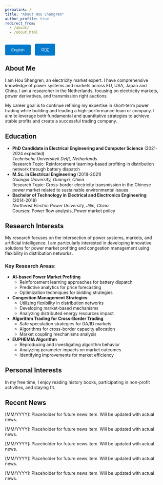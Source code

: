 ```yaml
---
permalink: /
title: "About Hou Shengren"
author_profile: true
redirect_from:
  - /about/
  - /about.html
---
```


<style>
  #tabs {
    margin-bottom: 20px;
  }
  #tabs button {
    padding: 10px 20px;
    margin-right: 10px;
    cursor: pointer;
    background-color: #007acc;
    color: white;
    border: none;
    border-radius: 4px;
  }
  #tabs button:hover {
    background-color: #005f99;
  }
  .tabcontent {
    display: none;
  }
  .tabcontent.active {
    display: block;
  }
</style>

<div id="tabs">
  <button onclick="openTab('english')">English</button>
  <button onclick="openTab('chinese')">中文</button>
</div>

<div id="english" class="tabcontent active">

<h2>About Me</h2>

<p>I am Hou Shengren, an electricity market expert. I have comprehensive knowledge of power systems and markets across EU, USA, Japan and China. I am a researcher in the Netherlands, focusing on electricity markets, power derivatives, and transmission right auctions.</p>

<p>My career goal is to continue refining my expertise in short-term power trading while building and leading a high-performance team or company. I aim to leverage both fundamental and quantitative strategies to achieve stable profits and create a successful trading company.</p>

<h2>Education</h2>

<ul>
<li><strong>PhD Candidate in Electrical Engineering and Computer Science</strong> (2021-2024 expected)<br>
  <em>Technische Universiteit Delft, Netherlands</em><br>
  Research Topic: Reinforcement learning-based profiting in distribution network through battery dispatch</li>

<li><strong>M.Sc. in Electrical Engineering</strong> (2018-2021)<br>
  <em>Guangxi University, Guangxi, China</em><br>
  Research Topic: Cross-border electricity transmission in the Chinese power market related to sustainable environmental issues</li>

<li><strong>Bachelor of Technology in Electrical and Electronics Engineering</strong> (2014-2018)<br>
  <em>Northeast Electric Power University, Jilin, China</em><br>
  Courses: Power flow analysis, Power market policy</li>
</ul>

<h2>Research Interests</h2>

<p>My research focuses on the intersection of power systems, markets, and artificial intelligence. I am particularly interested in developing innovative solutions for power market profiting and congestion management using flexibility in distribution networks.</p>

<h3>Key Research Areas:</h3>

<ul>
<li><strong>AI-based Power Market Profiting</strong>
  <ul>
    <li>Reinforcement learning approaches for battery dispatch</li>
    <li>Predictive analytics for price forecasting</li>
    <li>Optimization techniques for bidding strategies</li>
  </ul>
</li>

<li><strong>Congestion Management Strategies</strong>
  <ul>
    <li>Utilizing flexibility in distribution networks</li>
    <li>Developing market-based mechanisms</li>
    <li>Analyzing distributed energy resources impact</li>
  </ul>
</li>

<li><strong>Algorithm Trading for Cross-Border Trading</strong>
  <ul>
    <li>Safe speculation strategies for DA/ID markets</li>
    <li>Algorithms for cross-border capacity allocation</li>
    <li>Market coupling mechanisms analysis</li>
  </ul>
</li>

<li><strong>EUPHEMIA Algorithm</strong>
  <ul>
    <li>Reproducing and investigating algorithm behavior</li>
    <li>Analyzing parameter impacts on market outcomes</li>
    <li>Identifying improvements for market efficiency</li>
  </ul>
</li>
</ul>

<h2>Personal Interests</h2>

<p>In my free time, I enjoy reading history books, participating in non-profit activities, and staying fit.</p>

<h2>Recent News</h2>

<p>[MM/YYYY]: Placeholder for future news item. Will be updated with actual news.</p>

<p>[MM/YYYY]: Placeholder for future news item. Will be updated with actual news.</p>

<p>[MM/YYYY]: Placeholder for future news item. Will be updated with actual news.</p>

<p>[MM/YYYY]: Placeholder for future news item. Will be updated with actual news.</p>

<p>[MM/YYYY]: Placeholder for future news item. Will be updated with actual news.</p>

</div>

<div id="chinese" class="tabcontent">

<h2>关于我</h2>

<p>我是侯胜任，电力市场专家。我了解欧洲、美国、日本和中国的电力系统和电力市场。我目前在荷兰担任研究员，专注于电力市场、电力衍生品和传输权拍卖。</p>

<p>我的职业目标是继续在短期电力交易方面精进，并带领一个高效的团队或公司，利用基本面和量化策略来实现稳定的盈利，打造一个成功的交易公司。</p>

<h2>教育背景</h2>

<ul>
<li><strong>电气工程与计算机科学博士候选人</strong> (2021-2024 预计)<br>
  <em>荷兰代尔夫特理工大学</em><br>
  研究课题：基于强化学习的配电网电池调度盈利</li>

<li><strong>电气工程硕士</strong> (2018-2021)<br>
  <em>中国广西大学</em><br>
  研究课题：中国电力市场中与可持续环境问题相关的跨境电力传输</li>

<li><strong>电气与电子工程学士</strong> (2014-2018)<br>
  <em>中国吉林东北电力大学</em><br>
  课程：电力潮流分析，电力市场政策</li>
</ul>

<h2>研究兴趣</h2>

<p>我的研究集中在电力系统、市场和人工智能的交叉领域。我特别关注开发创新解决方案，用于电力市场盈利和利用配电网灵活性进行拥塞管理。</p>

<h3>主要研究领域：</h3>

<ul>
<li><strong>基于人工智能的电力市场盈利</strong>
  <ul>
    <li>用于电池调度的强化学习方法</li>
    <li>价格预测的预测分析</li>
    <li>投标策略的优化技术</li>
  </ul>
</li>

<li><strong>拥塞管理策略</strong>
  <ul>
    <li>利用配电网灵活性</li>
    <li>开发基于市场的机制</li>
    <li>分析分布式能源资源的影响</li>
  </ul>
</li>

<li><strong>跨境交易的算法交易</strong>
  <ul>
    <li>日前/日内市场的安全投机策略</li>
    <li>跨境容量分配算法</li>
    <li>市场耦合机制分析</li>
  </ul>
</li>

<li><strong>EUPHEMIA算法</strong>
  <ul>
    <li>复制和研究算法行为</li>
    <li>分析参数对市场结果的影响</li>
    <li>识别提高市场效率的改进</li>
  </ul>
</li>
</ul>

<h2>个人兴趣</h2>

<p>我空余时间喜欢读历史书、参与非营利组织的活动以及健身。</p>

<h2>最近动态</h2>

<p>[月/年]: 未来新闻项目的占位符。将用实际新闻更新。</p>

<p>[月/年]: 未来新闻项目的占位符。将用实际新闻更新。</p>

<p>[月/年]: 未来新闻项目的占位符。将用实际新闻更新。</p>

<p>[月/年]: 未来新闻项目的占位符。将用实际新闻更新。</p>

<p>[月/年]: 未来新闻项目的占位符。将用实际新闻更新。</p>

</div>

<script>
function openTab(tabName) {
  var i;
  var x = document.getElementsByClassName("tabcontent");
  for (i = 0; i < x.length; i++) {
    x[i].classList.remove("active");
  }
  document.getElementById(tabName).classList.add("active");
}
</script>
